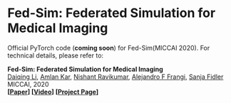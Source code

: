 # Fed-Sim: Federated Simulation for Medical Imaging

Official PyTorch code (**coming soon**) for Fed-Sim(MICCAI 2020). For technical details, please refer to:

**Fed-Sim: Federated Simulation for Medical Imaging**  
[Daiqing Li](https://scholar.google.ca/citations?user=8q2ISMIAAAAJ&hl=en), [Amlan Kar](http://www.cs.toronto.edu/~amlan/), [Nishant Ravikumar](https://eps.leeds.ac.uk/computing/staff/1846/dr-nishant-ravikumar), [Alejandro F Frangi](https://eps.leeds.ac.uk/computing/staff/1535/professor-alejandro-f-frangi), [Sanja Fidler](http://www.cs.toronto.edu/~fidler/)\
MICCAI, 2020\
**[[Paper]()] [[Video]()] [[Project Page](https://nv-tlabs.github.io/fed-sim/)]**